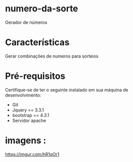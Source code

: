 # numero-da-sorte
Gerador de números 

# Características
Gerar combinações de numeros para sorteios

# Pré-requisitos
Certifique-se de ter o seguinte instalado em sua máquina de desenvolvimento:
- Git
- Jquery == 3.3.1
- bootstrap == 4.3.1
- Servidor apache

# imagens :
https://imgur.com/hR1qOr1



